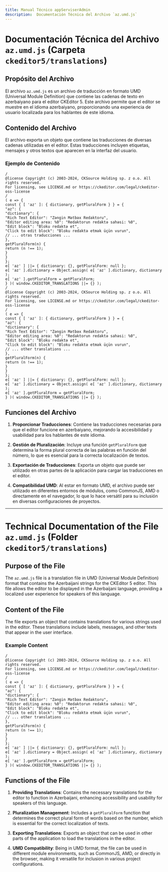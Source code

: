 ```yaml
---
title: Manual Técnico appServiserAdmin
description:  Documentación Técnica del Archivo `az.umd.js`
---
```


# Documentación Técnica del Archivo `az.umd.js` (Carpeta `ckeditor5/translations`)

## Propósito del Archivo
El archivo `az.umd.js` es un archivo de traducción en formato UMD (Universal Module Definition) que contiene las cadenas de texto en azerbaiyano para el editor CKEditor 5. Este archivo permite que el editor se muestre en el idioma azerbaiyano, proporcionando una experiencia de usuario localizada para los hablantes de este idioma.

## Contenido del Archivo
El archivo exporta un objeto que contiene las traducciones de diversas cadenas utilizadas en el editor. Estas traducciones incluyen etiquetas, mensajes y otros textos que aparecen en la interfaz del usuario.

### Ejemplo de Contenido
```
/
@license Copyright (c) 2003-2024, CKSource Holding sp. z o.o. All rights reserved.
For licensing, see LICENSE.md or https://ckeditor.com/legal/ckeditor-oss-license
/
( e => {
const { [ 'az' ]: { dictionary, getPluralForm } } = {
"az": {
"dictionary": {
"Rich Text Editor": "Zəngin Mətbəx Redaktoru",
"Editor editing area: %0": "Redaktorun redaktə sahəsi: %0",
"Edit block": "Bloku redaktə et",
"Click to edit block": "Bloku redaktə etmək üçün vurun",
// ... otras traducciones ...
},
getPluralForm(n) {
return (n !== 1);
}
}
};
e[ 'az' ] ||= { dictionary: {}, getPluralForm: null };
e[ 'az' ].dictionary = Object.assign( e[ 'az' ].dictionary, dictionary );
e[ 'az' ].getPluralForm = getPluralForm;
} )( window.CKEDITOR_TRANSLATIONS ||= {} );
/
@license Copyright (c) 2003-2024, CKSource Holding sp. z o.o. All rights reserved.
For licensing, see LICENSE.md or https://ckeditor.com/legal/ckeditor-oss-license
/
( e => {
const { [ 'az' ]: { dictionary, getPluralForm } } = {
"az": {
"dictionary": {
"Rich Text Editor": "Zəngin Mətbəx Redaktoru",
"Editor editing area: %0": "Redaktorun redaktə sahəsi: %0",
"Edit block": "Bloku redaktə et",
"Click to edit block": "Bloku redaktə etmək üçün vurun",
// ... other translations ...
},
getPluralForm(n) {
return (n !== 1);
}
}
};
e[ 'az' ] ||= { dictionary: {}, getPluralForm: null };
e[ 'az' ].dictionary = Object.assign( e[ 'az' ].dictionary, dictionary );
e[ 'az' ].getPluralForm = getPluralForm;
} )( window.CKEDITOR_TRANSLATIONS ||= {} );
```

## Funciones del Archivo
1. **Proporcionar Traducciones**: Contiene las traducciones necesarias para que el editor funcione en azerbaiyano, mejorando la accesibilidad y usabilidad para los hablantes de este idioma.

2. **Gestión de Pluralización**: Incluye una función `getPluralForm` que determina la forma plural correcta de las palabras en función del número, lo que es esencial para la correcta localización de textos.

3. **Exportación de Traducciones**: Exporta un objeto que puede ser utilizado en otras partes de la aplicación para cargar las traducciones en el editor.

4. **Compatibilidad UMD**: Al estar en formato UMD, el archivo puede ser utilizado en diferentes entornos de módulos, como CommonJS, AMD o directamente en el navegador, lo que lo hace versátil para su inclusión en diversas configuraciones de proyectos.

---

# Technical Documentation of the File `az.umd.js` (Folder `ckeditor5/translations`)

## Purpose of the File
The `az.umd.js` file is a translation file in UMD (Universal Module Definition) format that contains the Azerbaijani strings for the CKEditor 5 editor. This file allows the editor to be displayed in the Azerbaijani language, providing a localized user experience for speakers of this language.

## Content of the File
The file exports an object that contains translations for various strings used in the editor. These translations include labels, messages, and other texts that appear in the user interface.

### Example Content
```
/
@license Copyright (c) 2003-2024, CKSource Holding sp. z o.o. All rights reserved.
For licensing, see LICENSE.md or https://ckeditor.com/legal/ckeditor-oss-license
/
( e => {
const { [ 'az' ]: { dictionary, getPluralForm } } = {
"az": {
"dictionary": {
"Rich Text Editor": "Zəngin Mətbəx Redaktoru",
"Editor editing area: %0": "Redaktorun redaktə sahəsi: %0",
"Edit block": "Bloku redaktə et",
"Click to edit block": "Bloku redaktə etmək üçün vurun",
// ... other translations ...
},
getPluralForm(n) {
return (n !== 1);
}
}
};
e[ 'az' ] ||= { dictionary: {}, getPluralForm: null };
e[ 'az' ].dictionary = Object.assign( e[ 'az' ].dictionary, dictionary );
e[ 'az' ].getPluralForm = getPluralForm;
} )( window.CKEDITOR_TRANSLATIONS ||= {} );
```

## Functions of the File
1. **Providing Translations**: Contains the necessary translations for the editor to function in Azerbaijani, enhancing accessibility and usability for speakers of this language.

2. **Pluralization Management**: Includes a `getPluralForm` function that determines the correct plural form of words based on the number, which is essential for the correct localization of texts.

3. **Exporting Translations**: Exports an object that can be used in other parts of the application to load the translations in the editor.

4. **UMD Compatibility**: Being in UMD format, the file can be used in different module environments, such as CommonJS, AMD, or directly in the browser, making it versatile for inclusion in various project configurations.
